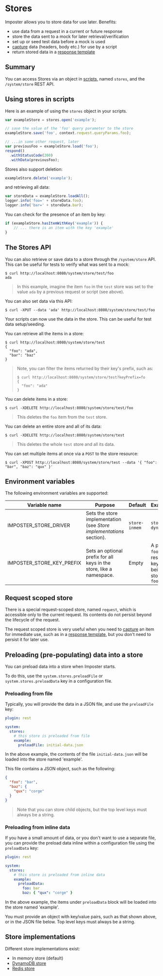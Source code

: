 # Stores

Imposter allows you to store data for use later. Benefits:

- use data from a request in a current or future response
- store the data sent to a mock for later retrieval/verification
- set up or seed test data before a mock is used
- [capture](./data_capture.md) data (headers, body etc.) for use by a script
- return stored data in a [response template](./templates.md)

## Summary

You can access Stores via an object in [scripts](./scripting.md), named `stores`, and the `/system/store` REST API. 

## Using stores in scripts

Here is an example of using the `stores` object in your scripts.

```js
var exampleStore = stores.open('example');

// save the value of the 'foo' query parameter to the store
exampleStore.save('foo', context.request.queryParams.foo);

// ...in some other request, later
var previousFoo = exampleStore.load('foo');
respond()
  .withStatusCode(200)
  .withData(previousFoo);
```

Stores also support deletion:

```js
exampleStore.delete('example');
```

and retrieving all data:

```js
var storeData = exampleStore.loadAll();
logger.info('foo=' + storeData.foo);
logger.info('bar=' + storeData.bar);
```

You can check for the presence of an item by key:

```js
if (exampleStore.hasItemWithKey('example')) {
    // ... there is an item with the key 'example'
}
```

## The Stores API

You can also retrieve or save data to a store through the `/system/store` API. This can be useful for tests to verify what was sent to a mock:

```shell
$ curl http://localhost:8080/system/store/test/foo
ada
```

> In this example, imagine the item `foo` in the `test` store was set to the value `ada` by a previous request or script (see above).

You can also set data via this API:

```shell
$ curl -XPUT --data 'ada' http://localhost:8080/system/store/test/foo
```

Your scripts can now use the data in the store. This can be useful for test data setup/seeding.

You can retrieve all the items in a store:

```shell
$ curl http://localhost:8080/system/store/test
{
  "foo": "ada",
  "bar": "baz"
}
```

> Note, you can filter the items returned by their key's prefix, such as:
>
> ```shell
> $ curl http://localhost:8080/system/store/test?keyPrefix=fo
> {
>   "foo": "ada"
> }
> ```

You can delete items in a store:

```shell
$ curl -XDELETE http://localhost:8080/system/store/test/foo
```

> This deletes the `foo` item from the `test` store.

You can delete an entire store and all of its data:

```shell
$ curl -XDELETE http://localhost:8080/system/store/test
```

> This deletes the whole `test` store and all its data.

You can set multiple items at once via a `POST` to the store resource:

```shell
$ curl -XPOST http://localhost:8080/system/store/test --data '{ "foo": "bar", "baz": "qux" }'
```

## Environment variables

The following environment variables are supported:

| Variable name             | Purpose                                                              | Default       | Example(s)                                                                |
|---------------------------|----------------------------------------------------------------------|---------------|---------------------------------------------------------------------------|
| IMPOSTER_STORE_DRIVER     | Sets the store implementation (see _Store implementations_ section). | `store-inmem` | `store-dynamodb`                                                          |
| IMPOSTER_STORE_KEY_PREFIX | Sets an optional prefix for all keys in the store, like a namespace. | Empty         | A prefix of `foo` would result in the key `bar` being stored as `foo.bar` |

## Request scoped store

There is a special request-scoped store, named `request`, which is accessible only to the current request. Its contents do not persist beyond the lifecycle of the request.

The request scoped store is very useful when you need to [capture](./data_capture.md) an item for immediate use, such as in a [response template](./templates.md), but you don't need to persist it for later use.

## Preloading (pre-populating) data into a store

You can preload data into a store when Imposter starts.

To do this, use the `system.stores.preloadFile` or `system.stores.preloadData` key in a configuration file.

### Preloading from file

Typically, you will provide the data in a JSON file, and use the `preloadFile` key:

```yaml
plugin: rest

system:
  stores:
    # this store is preloaded from file
    example:
      preloadFile: initial-data.json
```

In the above example, the contents of the file `initial-data.json` will be loaded into the store named 'example'.

This file contains a JSON object, such as the following:

```json
{
  "foo": "bar",
  "baz": {
    "qux": "corge"
  }
}
```

> Note that you can store child objects, but the top level keys must always be a string.

### Preloading from inline data

If you have a small amount of data, or you don't want to use a separate file, you can provide the preload data inline within a configuration file using the `preloadData` key:

```yaml
plugin: rest

system:
  stores:
    # this store is preloaded from inline data
    example:
      preloadData:
        foo: bar
        baz: { "qux": "corge" }
```

In the above example, the items under `preloadData` block will be loaded into the store named 'example'.

You must provide an object with key/value pairs, such as that shown above, or in the JSON file below. Top level keys must always be a string.

## Store implementations

Different store implementations exist:

* In memory store (default)
* [DynamoDB store](https://github.com/outofcoffee/imposter/tree/main/store/dynamodb)
* [Redis store](https://github.com/outofcoffee/imposter/tree/main/store/redis)
